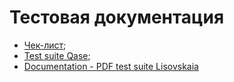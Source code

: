 # Тестовая документация
 - [Чек-лист](https://docs.google.com/spreadsheets/d/1kDn5JuHvWHt3BYN4y-2fPP0-eZq_NQ8j8QRhi9d4apg/edit?gid=0#gid=0);
 - [Test suite Qase](https://app.qase.io/project/G8?previewMode=side&suite=111&tab=properties);
 - [Documentation - PDF test suite Lisovskaia](https://drive.google.com/file/d/1n2KgAKulwCAB4hsmH0o9gVfrKsIspkEf/view?usp=sharing)


